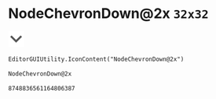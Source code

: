 # NodeChevronDown@2x `32x32`
<img src="/img/NodeChevronDown@2x.png" width=32 height=32>

``` CSharp
EditorGUIUtility.IconContent("NodeChevronDown@2x")
```
```
NodeChevronDown@2x
```
```
8748836561164806387
```
